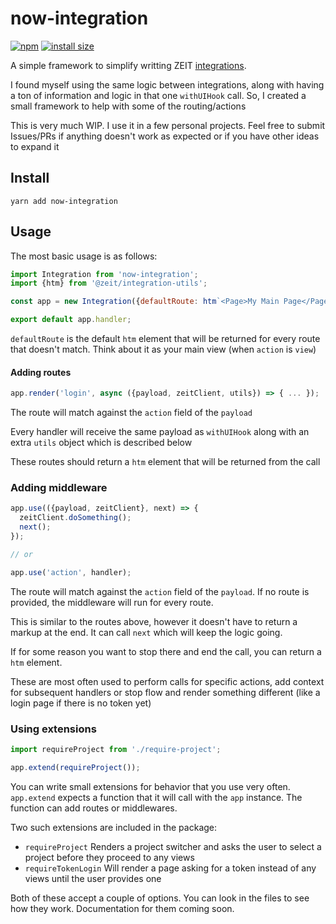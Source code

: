 # now-integration

[![npm](https://badgen.net/npm/v/now-integration)](https://www.npmjs.com/package/now-integration) [![install size](https://badgen.net/packagephobia/install/now-integration)](https://packagephobia.now.sh/result?p=now-integration)

A simple framework to simplify writting ZEIT [integrations](https://zeit.co/docs/integrations).<br/>

I found myself using the same logic between integrations, along with having a ton of information and logic in that one `withUIHook` call. So, I created a small framework to help with some of the routing/actions

This is very much WIP. I use it in a few personal projects. Feel free to submit Issues/PRs if anything doesn't work as expected or if you have other ideas to expand it

## Install

```
yarn add now-integration
```

## Usage

The most basic usage is as follows:

```js
import Integration from 'now-integration';
import {htm} from '@zeit/integration-utils';

const app = new Integration({defaultRoute: htm`<Page>My Main Page</Page>`});

export default app.handler;
```

`defaultRoute` is the default `htm` element that will be returned for every route that doesn't match. Think about it as your main view (when `action` is `view`)

#### Adding routes

```js
app.render('login', async ({payload, zeitClient, utils}) => { ... });
```

The route will match against the `action` field of the `payload`

Every handler will receive the same payload as `withUIHook` along with an extra `utils` object which is described below

These routes should return a `htm` element that will be returned from the call

### Adding middleware

```js
app.use(({payload, zeitClient}, next) => {
  zeitClient.doSomething();
  next();
});

// or

app.use('action', handler);
```

The route will match against the `action` field of the `payload`. If no route is provided, the middleware will run for every route.

This is similar to the routes above, however it doesn't have to return a markup at the end. It can call `next` which will keep the logic going.

If for some reason you want to stop there and end the call, you can return a `htm` element.

These are most often used to perform calls for specific actions, add context for subsequent handlers or stop flow and render something different (like a login page if there is no token yet)

### Using extensions

```js
import requireProject from './require-project';

app.extend(requireProject());
```

You can write small extensions for behavior that you use very often. `app.extend` expects a function that it will call with the `app` instance. The function can add routes or middlewares.

Two such extensions are included in the package:

- `requireProject`
Renders a project switcher and asks the user to select a project before they proceed to any views
- `requireTokenLogin`
Will render a page asking for a token instead of any views until the user provides one

Both of these accept a couple of options. You can look in the files to see how they work. Documentation for them coming soon.
